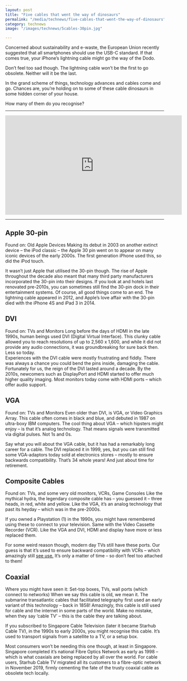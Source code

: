 ```yaml
---
layout: post
title: "Five cables that went the way of dinosaurs"
permalink: "/media/technews/five-cables-that-went-the-way-of-dinosaurs"
category: technews
image: "/images/technews/5cables-30pin.jpg"

---
```


Concerned about sustainability and e-waste, the European Union recently suggested that all smartphones should use the USB-C standard. If that comes true, your iPhone’s lightning cable might go the way of the Dodo. 

Don’t feel too sad though. The lightning cable won’t be the first to go obsolete. Neither will it be the last. 

In the grand scheme of things, technology advances and cables come and go. Chances are, you’re holding on to some of these cable dinosaurs in some hidden corner of your house. 

How many of them do you recognise? 

---
<iframe width="560" height="315" src="https://www.youtube.com/embed/dVq2q6OxaVM" title="YouTube video player" frameborder="0" allow="accelerometer; autoplay; clipboard-write; encrypted-media; gyroscope; picture-in-picture" allowfullscreen></iframe>

---

## Apple 30-pin
Found on: Old Apple Devices
Making its debut in 2003 on another extinct device – the iPod classic – the Apple 30 pin went on to appear on many iconic devices of the early 2000s. The first generation iPhone used this, so did the iPod touch. 

It wasn’t just Apple that utilised the 30-pin though. The rise of Apple throughout the decade also meant that many third party manufacturers incorporated the 30-pin into their designs. If you look at and hotels last renovated pre-2010s, you can sometimes still find the 30-pin dock in their entertainment systems.
Of course, all good things come to an end. The lightning cable appeared in 2012, and Apple’s love affair with the 30-pin died with the iPhone 4S and iPad 3 in 2014. 

## DVI
Found on: TVs and Monitors
Long before the days of HDMI in the late 1990s, human beings used DVI (Digital Virtual Interface). This clunky cable allowed you to reach resolutions of up to 2,560 x 1,600, and while it did not provide any audio connections, it was groundbreaking for sure back then.  Less so today.  
Experiences with the DVI cable were mostly frustrating and fiddly. There was always a chance you could bend the pins inside, damaging the cable. 
Fortunately for us, the reign of the DVI lasted around a decade. By the 2010s, newcomers such as DisplayPort and HDMI started to offer much higher quality imaging. Most monitors today come with HDMI ports – which offer audio support. 

## VGA 
Found on: TVs and Monitors
Even older than DVI, is VGA, or Video Graphics Array. 
This cable often comes in black and blue, and debuted in 1987 on ultra-boxy IBM computers. The cool thing about VGA – which hipsters might enjoy – is that it’s analog technology. That means signals were transmitted via digital pulses. Not 1s and 0s.


Say what you will about the VGA cable, but it has had a remarkably long career for a cable. The DVI replaced it in 1999, yes, but you can still find some VGA-adaptors today sold at electronics stores – mostly to ensure backwards compatibility.
That’s 34 whole years! And just about time for retirement. 

## Composite Cables 
Found on: TVs, and some very old monitors, VCRs, Game Consoles
Like the mythical hydra, the legendary composite cable has – you guessed it – three heads, in red, white and yellow. Like the VGA, it’s an analog technology that past its heyday – which was in the pre-2000s. 

If you owned a Playstation (1) in the 1990s, you might have remembered using these to connect to your television. Same with the Video Cassette Recorder (VCR). Like the VGA and DVI, HDMI and display have more or less replaced them. 

For some weird reason though, modern day TVs still have these ports. Our guess is that it’s used to ensure backward compatibility with VCRs – which amazingly still [see use.](https://www.nytimes.com/2021/02/20/style/vhs-tapes.html)  It’s only a matter of time – so don’t feel too attached to them! 

## Coaxial

Where you might have seen it: Set-top boxes, TVs, wall ports (which connect to networks)
When we say this cable is old, we mean it.  The submarine transatlantic cables that facilitated telegraphy first used an early variant of this technology – back in 1858! Amazingly, this cable is still used for cable and the internet in some parts of the world. Make no mistake, when they say ‘cable TV’ – this is the cable they are talking about. 

If you subscribed to Singapore Cable Television (later it became Starhub Cable TV), in the 1990s to early 2000s, you might recognise this cable. It’s used to transport signals from a satellite to a TV, or a setup box. 

Most consumers won’t be needing this one though, at least in Singapore. Singapore completed it’s national Fibre Optics Network as early as 1998 – which is what coaxials are being replaced by all over the world. 
For cable users, Starhub Cable TV migrated all its customers to a fibre-optic network in November 2019, firmly cementing the fate of the trusty coaxial cable as obsolete tech locally.  
